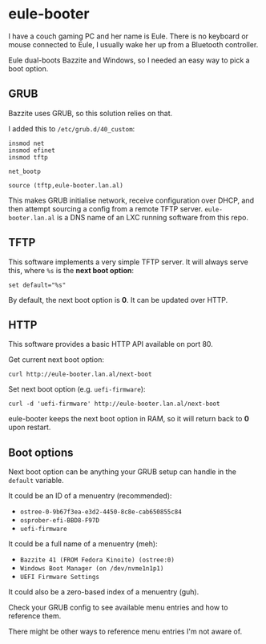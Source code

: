 # eule-booter

I have a couch gaming PC and her name is Eule.
There is no keyboard or mouse connected to Eule, I usually wake her up from a Bluetooth controller.

Eule dual-boots Bazzite and Windows, so I needed an easy way to pick a boot option.

## GRUB

Bazzite uses GRUB, so this solution relies on that.

I added this to `/etc/grub.d/40_custom`:

```shell
insmod net
insmod efinet
insmod tftp

net_bootp

source (tftp,eule-booter.lan.al)
```

This makes GRUB initialise network, receive configuration over DHCP, and then attempt sourcing a config from a remote TFTP server. `eule-booter.lan.al` is a DNS name of an LXC running software from this repo.

## TFTP

This software implements a very simple TFTP server. It will always serve this, where `%s` is the **next boot option**:

```shell
set default="%s"
```

By default, the next boot option is **0**. It can be updated over HTTP.

## HTTP

This software provides a basic HTTP API available on port 80.

Get current next boot option:

```shell
curl http://eule-booter.lan.al/next-boot
```

Set next boot option (e.g. `uefi-firmware`):
```shell
curl -d 'uefi-firmware' http://eule-booter.lan.al/next-boot
```

eule-booter keeps the next boot option in RAM, so it will return back to **0** upon restart.

## Boot options

Next boot option can be anything your GRUB setup can handle in the `default` variable.

It could be an ID of a menuentry (recommended):
- `ostree-0-9b67f3ea-e3d2-4450-8c8e-cab650855c84`
- `osprober-efi-BBD8-F97D`
- `uefi-firmware`

It could be a full name of a menuentry (meh):
- `Bazzite 41 (FROM Fedora Kinoite) (ostree:0)`
- `Windows Boot Manager (on /dev/nvme1n1p1)`
- `UEFI Firmware Settings`

It could also be a zero-based index of a menuentry (guh).

Check your GRUB config to see available menu entries and how to reference them.

There might be other ways to reference menu entries I'm not aware of.